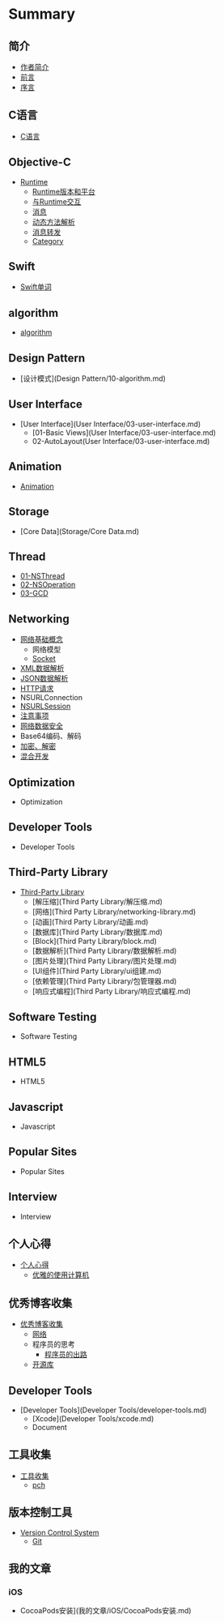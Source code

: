 # Summary

## 简介
* [作者简介](README.md)
* [前言](README.md)
* [序言](README.md)

## C语言
* [C语言](chapter1.md)

## Objective-C
* [Runtime](runtime.md)
    * [Runtime版本和平台](Objective-C/Runtime/01-runtime-versions-and-platforms.md)
    * [与Runtime交互](Objective-C/Runtime/02-与runtime交互.md)
    * [消息](Objective-C/Runtime/03-消息.md)
    * [动态方法解析](Objective-C/Runtime/04-动态方法解析.md)
    * [消息转发](Objective-C/Runtime/05-消息转发.md)
    * [Category](Objective-C/Runtime/06-category.md)

## Swift
* [Swift单词](Swift/swift.md)

## algorithm
* [algorithm](Algorithm/10-algorithm.md)

## Design Pattern
* [设计模式](Design Pattern/10-algorithm.md)

## User Interface
* [User Interface](User Interface/03-user-interface.md)
    * [01-Basic Views](User Interface/03-user-interface.md)
    * 02-AutoLayout(User Interface/03-user-interface.md)

## Animation
* [Animation](Animation/05-animation.md)

## Storage
* [Core Data](Storage/Core Data.md)

## Thread
* [01-NSThread](Thread/NSThread.md)
* [02-NSOperation](Thread/NSOperation.md)
* [03-GCD](Thread/03-GCD.md)

## Networking
* [网络基础概念](Networking/网络基础概念.md)
   * 网络模型
   * [Socket](Networking/socket.md)
* [XML数据解析](Networking/xml数据解析.md)
* [JSON数据解析](Networking/json数据解析.md)
* [HTTP请求](Networking/GET、POST请求.md)
* NSURLConnection
* [NSURLSession](Networking/nsurlsession.md)
* [注意事项](Networking/注意事项.md)
* [网络数据安全](Networking/网络数据安全.md)
* Base64编码、解码
* [加密、解密](Networking/加密、解密.md)
* [混合开发](Networking/混合开发.md)

## Optimization
* Optimization

## Developer Tools
* Developer Tools

## Third-Party Library
* [Third-Party Library](third-party-library.md)
    * [解压缩](Third Party Library/解压缩.md)
    * [网络](Third Party Library/networking-library.md)
    * [动画](Third Party Library/动画.md)
    * [数据库](Third Party Library/数据库.md)
    * [Block](Third Party Library/block.md)
    * [数据解析](Third Party Library/数据解析.md)
    * [图片处理](Third Party Library/图片处理.md)
    * [UI组件](Third Party Library/ui组建.md)
    * [依赖管理](Third Party Library/包管理器.md)
    * [响应式编程](Third Party Library/响应式编程.md)

## Software Testing
* Software Testing

## HTML5
* HTML5

## Javascript
* Javascript

## Popular Sites
* Popular Sites

## Interview
* Interview

## 个人心得
* [个人心得](个人心得/学习心得.md)
    * [优雅的使用计算机](个人心得/优雅的使用计算机.md)

## 优秀博客收集
* [优秀博客收集](优秀博客收集/优秀博客收集.md)
    * [网络](优秀博客收集/网络.md)
    * 程序员的思考
        * [程序员的出路](优秀博客收集/程序员的出路.md)
    * [开源库](优秀博客收集/开源库.md)

## Developer Tools
* [Developer Tools](Developer Tools/developer-tools.md)
    * [Xcode](Developer Tools/xcode.md)
    * Document

## 工具收集
* [工具收集](工具收集/工具收集.md)
    * [pch](工具收集/pch.md)

## 版本控制工具
* [Version Control System](版本控制工具/version-control-system.md)
    * [Git](版本控制工具/git.md)

## 我的文章
### iOS

* CocoaPods安装](我的文章/iOS/CocoaPods安装.md)

